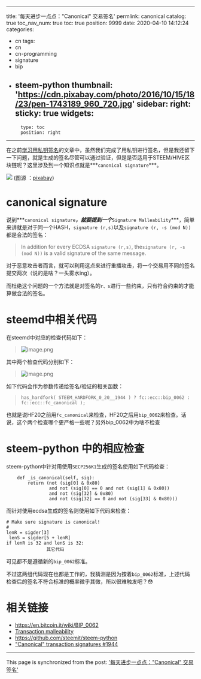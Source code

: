 
---
title: '每天进步一点点："Canonical" 交易签名'
permlink: canonical
catalog: true
toc_nav_num: true
toc: true
position: 9999
date: 2020-04-10 14:12:24
categories:
- cn
tags:
- cn
- cn-programming
- signature
- bip
- steem-python
thumbnail: 'https://cdn.pixabay.com/photo/2016/10/15/18/23/pen-1743189_960_720.jpg'
sidebar:
    right:
        sticky: true
widgets:
    -
        type: toc
        position: right
---


在之前[学习用私钥签名](https://hive.blog/hive-105017/@oflyhigh/fgit8)的文章中，虽然我们完成了用私钥进行签名，但是我还留下一下问题，就是生成的签名尽管可以通过验证，但是是否适用于STEEM/HIVE区块链呢？这里涉及到一个知识点就是***`canonical signature`***。

![](https://cdn.pixabay.com/photo/2016/10/15/18/23/pen-1743189_960_720.jpg)
(图源 ：[pixabay](https://pixabay.com/))

# canonical signature

说到***`canonical signature`***，就要提到一个***`Signature Malleability`***，简单来讲就是对于同一个HASH，`signature (r,s)`以及`signature (r, -s (mod N))`都是合法的签名：
>In addition for every ECDSA `signature (r,s)`, the`signature (r, -s (mod N))` is a valid signature of the same message.

对于恶意攻击者而言，就可以利用这点来进行重播攻击，将一个交易用不同的签名提交两次（说的是啥？一头雾水ing）。

而杜绝这个问题的一个方法就是对签名的`r、s`进行一些约束，只有符合约束的才能算做合法的签名。

# steemd中相关代码

在steemd中对应的检查代码如下：
>![image.png](https://images.hive.blog/DQmdtMXkUjP3cfQ5ojDBLGaGGVhkETeJvbExWeh56AAanxk/image.png)

其中两个检查代码分别如下：
>![image.png](https://images.hive.blog/DQmSdrrsFj1agJ2CPrnAGbz2RPmPWL2HNEi6QZvfVWApxVd/image.png)

如下代码会作为参数传递给签名/验证的相关函数：
>`has_hardfork( STEEM_HARDFORK_0_20__1944 ) ? fc::ecc::bip_0062 : fc::ecc::fc_canonical );`

也就是说HF20之前用`fc_canonical`来检查，HF20之后用`bip_0062`来检查。话说，这个两个检查哪个更严格一些呢？另外bip_0062中为啥不检查

# steem-python 中的相应检查

steem-python中针对用使用`SECP256K1`生成的签名使用如下代码检查：
```
    def _is_canonical(self, sig):
        return (not (sig[0] & 0x80)
                and not (sig[0] == 0 and not (sig[1] & 0x80))
                and not (sig[32] & 0x80)
                and not (sig[32] == 0 and not (sig[33] & 0x80)))
```

而针对使用ecdsa生成的签名则使用如下代码来检查：
```
# Make sure signature is canonical!
#
lenR = sigder[3]
 lenS = sigder[5 + lenR]
if lenR is 32 and lenS is 32:
               其它代码
```

可见都不是遵循新的`bip_0062`标准。

不过这两组代码现在也都是工作的，我猜测是因为按着`bip_0062`标准，上述代码检查后的签名不符合标准的概率微乎其微，所以很难触发吧？😳


# 相关链接

* https://en.bitcoin.it/wiki/BIP_0062
* [Transaction malleability](https://en.bitcoin.it/wiki/Transaction_malleability)
* https://github.com/steemit/steem-python
* ["Canonical" transaction signatures #1944](https://github.com/steemit/steem/issues/1944)

- - -

This page is synchronized from the post: ['每天进步一点点："Canonical" 交易签名'](https://steemit.com/@oflyhigh/canonical)
